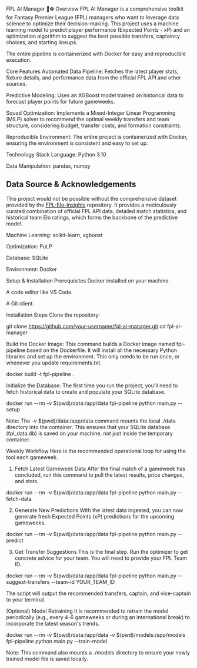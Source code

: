 FPL AI Manager 🤖⚽
Overview
FPL AI Manager is a comprehensive toolkit for Fantasy Premier League (FPL) managers who want to leverage data science to optimize their decision-making. This project uses a machine learning model to predict player performance (Expected Points - xP) and an optimization algorithm to suggest the best possible transfers, captaincy choices, and starting lineups.

The entire pipeline is containerized with Docker for easy and reproducible execution.

Core Features
Automated Data Pipeline: Fetches the latest player stats, fixture details, and performance data from the official FPL API and other sources.

Predictive Modeling: Uses an XGBoost model trained on historical data to forecast player points for future gameweeks.

Squad Optimization: Implements a Mixed-Integer Linear Programming (MILP) solver to recommend the optimal weekly transfers and team structure, considering budget, transfer costs, and formation constraints.

Reproducible Environment: The entire project is containerized with Docker, ensuring the environment is consistent and easy to set up.

Technology Stack
Language: Python 3.10

Data Manipulation: pandas, numpy

## Data Source & Acknowledgements

This project would not be possible without the comprehensive dataset provided by the [FPL-Elo-Insights](https://github.com/olbauday/FPL-Elo-Insights) repository. It provides a meticulously curated combination of official FPL API data, detailed match statistics, and historical team Elo ratings, which forms the backbone of the predictive model.

Machine Learning: scikit-learn, xgboost

Optimization: PuLP

Database: SQLite

Environment: Docker

Setup & Installation
Prerequisites
Docker installed on your machine.

A code editor like VS Code.

A Git client.

Installation Steps
Clone the repository:

git clone https://github.com/your-username/fpl-ai-manager.git
cd fpl-ai-manager

Build the Docker Image:
This command builds a Docker image named fpl-pipeline based on the Dockerfile. It will install all the necessary Python libraries and set up the environment. This only needs to be run once, or whenever you update requirements.txt.

docker build -t fpl-pipeline .

Initialize the Database:
The first time you run the project, you'll need to fetch historical data to create and populate your SQLite database.

docker run --rm -v $(pwd)/data:/app/data fpl-pipeline python main.py --setup

Note: The -v $(pwd)/data:/app/data command mounts the local ./data directory into the container. This ensures that your SQLite database (fpl_data.db) is saved on your machine, not just inside the temporary container.

Weekly Workflow
Here is the recommended operational loop for using the tool each gameweek.

1. Fetch Latest Gameweek Data
   After the final match of a gameweek has concluded, run this command to pull the latest results, price changes, and stats.

docker run --rm -v $(pwd)/data:/app/data fpl-pipeline python main.py --fetch-data

2. Generate New Predictions
   With the latest data ingested, you can now generate fresh Expected Points (xP) predictions for the upcoming gameweeks.

docker run --rm -v $(pwd)/data:/app/data fpl-pipeline python main.py --predict

3. Get Transfer Suggestions
   This is the final step. Run the optimizer to get concrete advice for your team. You will need to provide your FPL Team ID.

docker run --rm -v $(pwd)/data:/app/data fpl-pipeline python main.py --suggest-transfers --team-id YOUR_TEAM_ID

The script will output the recommended transfers, captain, and vice-captain to your terminal.

(Optional) Model Retraining
It is recommended to retrain the model periodically (e.g., every 4-6 gameweeks or during an international break) to incorporate the latest season's trends.

docker run --rm -v $(pwd)/data:/app/data -v $(pwd)/models:/app/models fpl-pipeline python main.py --train-model

Note: This command also mounts a ./models directory to ensure your newly trained model file is saved locally.

